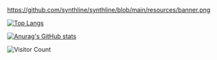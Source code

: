 https://github.com/synthline/synthline/blob/main/resources/banner.png


[![Top Langs](https://github-readme-stats.vercel.app/api/top-langs/?username=synthline&langs_count=10&layout=compact&theme=chartreuse-dark)](https://github.com/anuraghazra/github-readme-stats)

[![Anurag's GitHub stats](https://github-readme-stats.vercel.app/api?username=synthline&hide=stars,contribs&count_private=true&show_icons=true&theme=chartreuse-dark)](https://github.com/anuraghazra/github-readme-stats)

![Visitor Count](https://profile-counter.glitch.me/synthline/count.svg)
